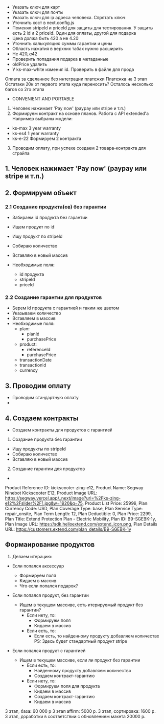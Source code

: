 - Указать ключ для карт
- Указать ключ для почты
- Указать ключ для ip адреса человека. Спрятать ключ
- Уточнить хост в next.config.js
- Поменял stripeId и priceId для защиты для тестирования. У защиты есть 2 id и 2 priceId. Один для оплаты, другой для подарка
- Цена должа быть 420 а не 4.20
- Уточнить калькуляцию суммы гарантии и цены
- Область нажатия в верхних табах нужно расширить
- Не 420$, а 42$
- Проверить попадания подарка в метаданные
- oldPrice удалить
- У ks-max-white изменил id. Проверить в файле для прода

Оплата за сделанное без интеграции платежки Платежка на 3 этап Остатаки 20к от первого этапа куда переносить? Осталось несколько багов со 2го этапа


- CONVENIENT AND PORTABLE

1. Человек нажимает 'Pay now' (paypay или stripe и т.п.)
2. Формируем контракт на основе планов. Работа с API extended'а Например выбраны модели:

- ks-max 3 year warranty
- ks-es4 1 year warranty
- ks-e-22 Формируем 2 контракта

3. Проводим оплату, при успехе создаем 2 товара-контракта для страйпа

## 1. Человек нажимает 'Pay now' (paypay или stripe и т.п.)

## 2. Формируем объект

### 2.1 Создание продукта(ов) без гарантии

- Забираем id продукта без гарантии
- Ищем продукт по id

- Ищу продукт по stripeId
- Собираю количество
- Вставляю в новый массив
- Необходимые поля:
  - id продукта
  - stripeId
  - priceId

### 2.2 Создание гарантии для продуктов

- Берем id продукта с гарантией и таким же цветом
- Указываем количество
- Вставляем в массив
- Необходимые поля:
  - plan:
    - planId
    - purchasePrice
  - product:
    - referenceId
    - purchasePrice
  - transactionDate
  - transactionId
  - currency

## 3. Проводим оплату

- Проводим стандартную оплату
-

## 4. Создаем контракты

- Создаем контракты для продуктов с гарантией

1. Создание продукта без гарантии

- Ищу продукты по stripeId
- Собираю количество
- Вставляю в новый массив

2. Создание гарантии для продуктов

-

Product Reference ID: kickscooter-zing-e12, Product Name: Segway Ninebot Kickscooter E12, Product Image URL: https://segway.vercel.app/_next/image?url=%2Fks-zing-e12%2Fslider%2F1.jpg&w=1920&q=75,
Product List Price: 25999, Plan Currency Code: USD, Plan Coverage Type: base, Plan Service Type: repair_onsite, Plan Term Length: 12, Plan Deductible: 0, Plan Price: 2299, Plan Title: Extend
Protection Plan - Electric Mobility, Plan ID: B9-SGEBK-1y, Plan Image URL: https://sdk.helloextend.com/extend_icon.png, Plan Details URL: https://customers.extend.com/plan_details/B9-SGEBK-1y

## Формаирование продуктов

1. Делаем итерацию:

- Если попался аксессуар

  - Формируем поля
  - Кидаем в массив
  - Что если попался подарок?

- Если попался продукт, без гарантии

  - Ищем в текущем массиве, есть итерируемый продукт без гарантии?
    - Если нету, то:
      - Формируем поля
      - Кидаем в массив
    - Если есть, то:
      - Если есть, то найденному продукту добавляем количество  
        PS: Здесь будет стандартный продукт stripe

- Если попался продукт с гарантией

  - Ищем в текущем массиве, если ли продукт без гарантии
    - Если есть, то:
      - Найденному продукту добавляем количество
      - Создаем контракт-гарантию
    - Если нету, то:
      - Формируем поля для продукта
      - Кидаем в массив
      - Создаем контракт-гарантию
      - Кидаем в массив

3 этап, база: 60 000 р
3 этап affirm: 5000 р.
3 этап, сортировка: 1600 р.
3 этап, доработки в соответствии с обновлением макета 20000 р.

